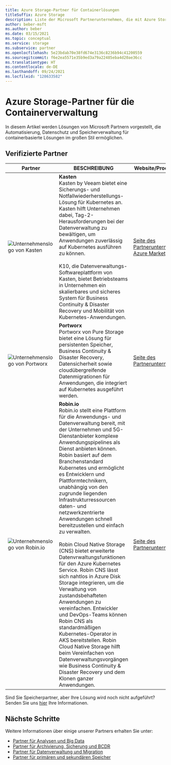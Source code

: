 ```yaml
---
title: Azure Storage-Partner für Containerlösungen
titleSuffix: Azure Storage
description: Liste der Microsoft Partnerunternehmen, die mit Azure Storage Kundenlösungen Container erstellen
author: beber-msft
ms.author: beber
ms.date: 03/15/2021
ms.topic: conceptual
ms.service: storage
ms.subservice: partner
ms.openlocfilehash: 5e23bdab70e38fd674e3136c8236b94c41200559
ms.sourcegitcommit: f6e2ea5571e35b9ed3a79a22485eba4d20ae36cc
ms.translationtype: HT
ms.contentlocale: de-DE
ms.lasthandoff: 09/24/2021
ms.locfileid: "128633582"
---
```

# <a name="azure-storage-container-management-partners"></a>Azure Storage-Partner für die Containerverwaltung

In diesem Artikel werden Lösungen von Microsoft Partnern vorgestellt, die Automatisierung, Datenschutz und Speicherverwaltung für containerbasierte Lösungen im großen Stil ermöglichen.

## <a name="verified-partners"></a>Verifizierte Partner

| Partner | BESCHREIBUNG | Website/Produktlink |
| ------- | ----------- | -------------------- |
| ![Unternehmenslogo von Kasten](./media/kasten-logo.png) |**Kasten**<br>Kasten by Veeam bietet eine Sicherungs- und Notfallwiederherstellungs-Lösung für Kubernetes an. Kasten hilft Unternehmen dabei, Tag-2-Herausforderungen bei der Datenverwaltung zu bewältigen, um Anwendungen zuverlässig auf Kubernetes ausführen zu können.<br><br>K10, die Datenverwaltungs-Softwareplattform von Kasten, bietet Betriebsteams in Unternehmen ein skalierbares und sicheres System für Business Continuity & Disaster Recovery und Mobilität von Kubernetes-Anwendungen.|[Seite des Partnerunternehmens](https://docs.kasten.io/latest/install/azure/azure.html)<br>[Azure Marketplace](https://azuremarketplace.microsoft.com/en-us/marketplace/apps/veeam.kasten_k10_by_veeam_byol?tab=Overview)|
| ![Unternehmenslogo von Portworx](./media/portworx-logo.png) |**Portworx**<br>Portworx von Pure Storage bietet eine Lösung für persistenten Speicher, Business Continuity & Disaster Recovery, Datensicherheit sowie cloudübergreifende Datenmigrationen für Anwendungen, die integriert auf Kubernetes ausgeführt werden.|[Seite des Partnerunternehmens](https://portworx.com/azure/)|
| ![Unternehmenslogo von Robin.io](./media/robin-logo.png) |**Robin.io**<br>Robin.io stellt eine Plattform für die Anwendungs- und Datenverwaltung bereit, mit der Unternehmen und 5G-Dienstanbieter komplexe Anwendungspipelines als Dienst anbieten können. Robin basiert auf dem Branchenstandard Kubernetes und ermöglicht es Entwicklern und Plattformtechnikern, unabhängig von den zugrunde liegenden Infrastrukturressourcen daten- und netzwerkzentrierte Anwendungen schnell bereitzustellen und einfach zu verwalten.<br><br>Robin Cloud Native Storage (CNS) bietet erweiterte Datenvrwaltungsfunktionen für den Azure Kubernetes Service. Robin CNS lässt sich nahtlos in Azure Disk Storage integrieren, um die Verwaltung von zustandsbehafteten Anwendungen zu vereinfachen. Entwickler und DevOps-Teams können Robin CNS als standardmäßigen Kubernetes-Operator in AKS bereitstellen. Robin Cloud Native Storage hilft beim Vereinfachen von Datenverwaltungsvorgängen wie Business Continuity & Disaster Recovery und dem Klonen ganzer Anwendungen. |[Seite des Partnerunternehmens](https://robin.io/robin-cloud-native-storage-for-microsoft-aks/)|

Sind Sie Speicherpartner, aber Ihre Lösung wird noch nicht aufgeführt? Senden Sie uns [hier](https://forms.office.com/pages/responsepage.aspx?id=v4j5cvGGr0GRqy180BHbR3i8TQB_XnRAsV3-7XmQFpFUQjY4QlJYUzFHQ0ZBVDNYWERaUlNRVU5IMyQlQCN0PWcu) Ihre Informationen.
## <a name="next-steps"></a>Nächste Schritte

Weitere Informationen über einige unserer Partners erhalten Sie unter:

- [Partner für Analysen und Big Data](..\analytics\partner-overview.md)
- [Partner für Archivierung, Sicherung und BCDR](..\backup-archive-disaster-recovery\partner-overview.md)
- [Partner für Datenverwaltung und Migration](..\data-management\partner-overview.md)
- [Partner für primären und sekundären Speicher](..\primary-secondary-storage\partner-overview.md)
